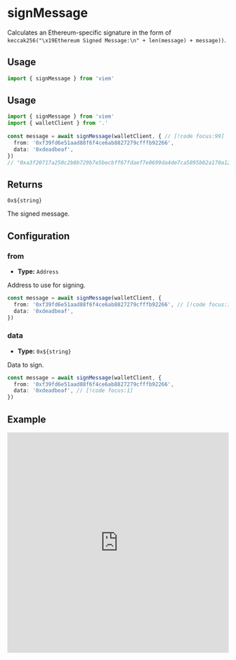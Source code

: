 # signMessage

Calculates an Ethereum-specific signature in the form of `keccak256("\x19Ethereum Signed Message:\n" + len(message) + message))`.

## Usage

```ts
import { signMessage } from 'viem'
```

## Usage

```ts
import { signMessage } from 'viem'
import { walletClient } from '.'
 
const message = await signMessage(walletClient, { // [!code focus:99]
  from: '0xf39fd6e51aad88f6f4ce6ab8827279cfffb92266',
  data: '0xdeadbeaf',
})
// "0xa3f20717a250c2b0b729b7e5becbff67fdaef7e0699da4de7ca5895b02a170a12d887fd3b17bfdce3481f10bea41f45ba9f709d39ce8325427b57afcfc994cee1b"
```

## Returns

`0x${string}`

The signed message.

## Configuration

### from

- **Type:** `Address`

Address to use for signing.

```ts
const message = await signMessage(walletClient, {
  from: '0xf39fd6e51aad88f6f4ce6ab8827279cfffb92266', // [!code focus:1]
  data: '0xdeadbeaf',
})
```

### data

- **Type:** `0x${string}`

Data to sign.

```ts
const message = await signMessage(walletClient, {
  from: '0xf39fd6e51aad88f6f4ce6ab8827279cfffb92266',
  data: '0xdeadbeaf', // [!code focus:1]
})
```

## Example

<iframe frameborder="0" width="100%" height="500px" src="https://replit.com/@jxom/TODO"></iframe>

